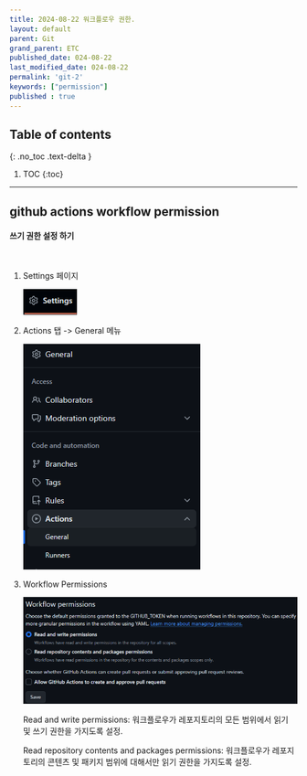 ```yaml
---
title: 2024-08-22 워크플로우 권한.
layout: default
parent: Git
grand_parent: ETC
published_date: 024-08-22
last_modified_date: 024-08-22
permalink: 'git-2'
keywords: ["permission"]
published : true
---
```

## Table of contents
{: .no_toc .text-delta }

1. TOC
{:toc}
---

## github actions workflow permission

#### 쓰기 권한 설정 하기
<br>

1. Settings 페이지

    ![docs](/img/git-2.1.png)<br>

2. Actions 탭 -> General 메뉴

    ![docs](/img/git-2.2.png)<br>

3. Workflow Permissions

    ![docs](/img/git-2.3.png)<br>

    Read and write permissions: 워크플로우가 레포지토리의 모든 범위에서 읽기 및 쓰기 권한을 가지도록 설정.<br>
    
    Read repository contents and packages permissions: 워크플로우가 레포지토리의 콘텐츠 및 패키지 범위에 대해서만 읽기 권한을 가지도록 설정.
